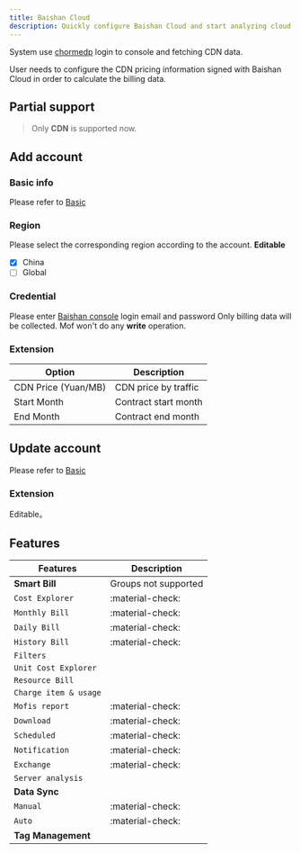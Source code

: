 ```yaml
---
title: Baishan Cloud
description: Quickly configure Baishan Cloud and start analyzing cloud cost health.
---
```


System use [chormedp](https://github.com/chromedp/chromedp) login to console and fetching CDN data.

User needs to configure the CDN pricing information signed with Baishan Cloud in order to calculate the billing data.

## Partial support
> Only **CDN** is supported now.

## Add account
### **Basic info**
Please refer to [Basic](basic.md)

### **Region**
Please select the corresponding region according to the account. **Editable**

- [x] China
- [ ] Global

### **Credential**
Please enter [Baishan console](https://uc.portal.baishancloud.com/home.html#/login) login email and password
Only billing data will be collected. Mof won't do any **write** operation.

### **Extension**
| Option              | Description          |
|---------------------|----------------------|
| CDN Price (Yuan/MB) | CDN price by traffic |
| Start Month         | Contract start month |
| End Month           | Contract end month   |

## Update account
Please refer to [Basic](basic.md)

### **Extension**
Editable。

## Features

| Features              | Description          |
|-----------------------|----------------------|
| **Smart Bill**        | Groups not supported |
| `Cost Explorer`       | :material-check:     |
| `Monthly Bill`        | :material-check:     |
| `Daily Bill`          | :material-check:     |
| `History Bill`        | :material-check:     |
| `Filters`             |                      |
| `Unit Cost Explorer`  |                      |
| `Resource Bill`       |                      |
| `Charge item & usage` |                      |
| `Mofis report`        | :material-check:     |
| `Download`            | :material-check:     |
| `Scheduled`           | :material-check:     |
| `Notification`        | :material-check:     |
| `Exchange`            | :material-check:     |
| `Server analysis`     |                      |
| **Data Sync**         |                      |
| `Manual`              | :material-check:     |
| `Auto`                | :material-check:     |
| **Tag Management**    |                      |
